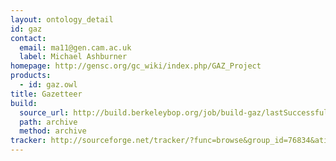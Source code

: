 ```yaml
---
layout: ontology_detail
id: gaz
contact:
  email: ma11@gen.cam.ac.uk
  label: Michael Ashburner
homepage: http://gensc.org/gc_wiki/index.php/GAZ_Project
products:
  - id: gaz.owl
title: Gazetteer
build:
  source_url: http://build.berkeleybop.org/job/build-gaz/lastSuccessfulBuild/artifact/*zip*/archive.zip
  path: archive
  method: archive
tracker: http://sourceforge.net/tracker/?func=browse&group_id=76834&atid=1014856
---
```


